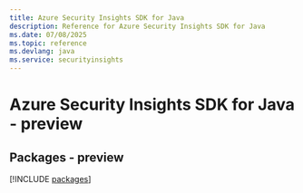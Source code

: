 ```yaml
---
title: Azure Security Insights SDK for Java
description: Reference for Azure Security Insights SDK for Java
ms.date: 07/08/2025
ms.topic: reference
ms.devlang: java
ms.service: securityinsights
---
```

# Azure Security Insights SDK for Java - preview
## Packages - preview
[!INCLUDE [packages](security-insights-index.md)]